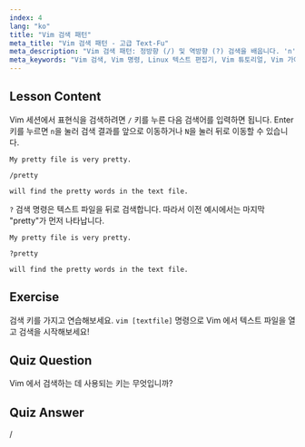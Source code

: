 ```yaml
---
index: 4
lang: "ko"
title: "Vim 검색 패턴"
meta_title: "Vim 검색 패턴 - 고급 Text-Fu"
meta_description: "Vim 검색 패턴: 정방향 (/) 및 역방향 (?) 검색을 배웁니다. 'n'과 'N'으로 결과를 탐색합니다. 오늘 Vim 기술을 향상시키세요!"
meta_keywords: "Vim 검색, Vim 명령, Linux 텍스트 편집기, Vim 튜토리얼, Vim 가이드, 초보자 Vim"
---
```


## Lesson Content

Vim 세션에서 표현식을 검색하려면 `/` 키를 누른 다음 검색어를 입력하면 됩니다. Enter 키를 누르면 `n`을 눌러 검색 결과를 앞으로 이동하거나 `N`을 눌러 뒤로 이동할 수 있습니다.

```plaintext
My pretty file is very pretty.

/pretty

will find the pretty words in the text file.
```

`?` 검색 명령은 텍스트 파일을 뒤로 검색합니다. 따라서 이전 예시에서는 마지막 "pretty"가 먼저 나타납니다.

```plaintext
My pretty file is very pretty.

?pretty

will find the pretty words in the text file.
```

## Exercise

검색 키를 가지고 연습해보세요. `vim [textfile]` 명령으로 Vim 에서 텍스트 파일을 열고 검색을 시작해보세요!

## Quiz Question

Vim 에서 검색하는 데 사용되는 키는 무엇입니까?

## Quiz Answer

/
